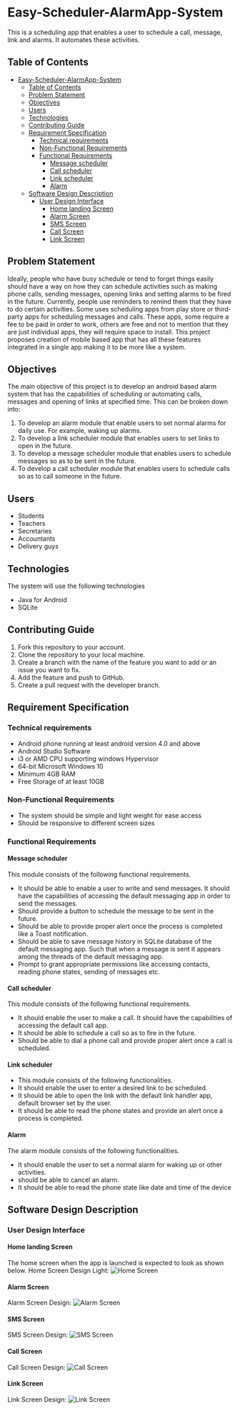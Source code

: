 # Easy-Scheduler-AlarmApp-System

This is a scheduling app that  enables a user to schedule a call, message, link and alarms. It automates these activities.

## Table of Contents

- [Easy-Scheduler-AlarmApp-System](#easy-scheduler-alarmapp-system)
  - [Table of Contents](#table-of-contents)
  - [Problem Statement](#problem-statement)
  - [Objectives](#objectives)
  - [Users](#users)
  - [Technologies](#technologies)
  - [Contributing Guide](#contributing-guide)
  - [Requirement Specification](#requirement-specification)
    - [Technical requirements](#technical-requirements)
    - [Non-Functional Requirements](#non-functional-requirements)
    - [Functional Requirements](#functional-requirements)
      - [Message scheduler](#message-scheduler)
      - [Call scheduler](#call-scheduler)
      - [Link scheduler](#link-scheduler)
      - [Alarm](#alarm)
  - [Software Design Description](#software-design-description)
    - [User Design Interface](#user-design-interface)
      - [Home landing Screen](#home-landing-screen)
      - [Alarm Screen](#alarm-screen)
      - [SMS Screen](#sms-screen)
      - [Call Screen](#call-screen)
      - [Link Screen](#link-screen)

## Problem Statement

Ideally, people who have busy schedule or tend to forget things easily should have a way on how they can schedule activities such as making phone calls, sending messages, opening links and setting alarms to be fired in the future. Currently, people use reminders to remind them that they have to do certain activities. Some uses scheduling apps from play store or third-party apps for scheduling messages and calls. These apps, some require a fee to be paid in order to work, others are free and not to mention that they are just individual apps, they will require space to install. This project proposes creation of mobile based app that has all these features integrated in a single app making it to be more like a system.

## Objectives

The main objective of this project is to develop an android based alarm system that has the capabilities of scheduling or automating calls, messages and opening of links at specified time.
This can be broken down into:

1. To develop an alarm module that enable users to set normal alarms for daily use. For example, waking up alarms.
2. To develop a link scheduler module that enables users to set links to open in the future.
3. To develop a message scheduler module that   enables users to schedule messages so as to be sent in the future.
4. To develop a call scheduler module that enables users to schedule calls so as to call someone in the future.

## Users

- Students
- Teachers
- Secretaries
- Accountants
- Delivery guys

## Technologies

The system will use the following technologies

- Java for Android
- SQLite

## Contributing Guide

1. Fork this repository to your account.
2. Clone the repository to your local machine.
3. Create a branch with the name of the feature you want to add or an issue you want to fix.
4. Add the feature and push to GitHub.
5. Create a pull request with the developer branch.

## Requirement Specification

### Technical requirements

- Android phone running at least android version  4.0 and above
- Android Studio Software
- i3 or AMD CPU supporting windows Hypervisor
- 64-bit Microsoft Windows 10
- Minimum 4GB RAM
- Free Storage of at least 10GB

### Non-Functional Requirements

- The system should be simple and light weight for ease access
- Should be responsive to different screen sizes

### Functional Requirements

#### Message scheduler

This module consists of the following functional requirements.

- It should be able to enable a user to write and send messages. It should have the capabilities of accessing the default messaging app in order to send the messages.
- Should provide a button to schedule the message to be sent in the future.
- Should be able to provide proper alert once the process is completed like a Toast notification.
- Should be able to save message history in SQLite database of the default messaging app. Such that when a message is sent it appears among the threads of the default messaging app.
- Prompt to grant appropriate permissions like accessing contacts, reading phone states, sending of messages etc.

#### Call scheduler

This module consists of the following functional requirements.

- It should enable the user to make a call. It should have the capabilities of accessing the default call app.
- It should be able to schedule a call so as to fire in the future.
- Should be able to dial a phone call and provide proper alert once a call is scheduled.

#### Link scheduler

- This module consists of the following functionalities.
- It should enable the user to enter a desired link to be scheduled.
- It should be able to open the link with the default link handler app, default browser set by the user.
- It should be able to read the phone states and provide an alert once a process is completed.

#### Alarm

The alarm module consists of the following functionalities.

- It should enable the user to set a normal alarm for waking up or other activities.
- should be able to cancel an alarm.
- It should be able to read the phone state like date and time of the device

## Software Design Description

### User Design Interface

#### Home landing Screen

The home screen when the app is launched is expected to look as shown below.
Home Screen Design Light:
![Home Screen](./prototype/Home-screen.png)

#### Alarm Screen

Alarm Screen Design:
![Alarm Screen](./prototype/Alarm-screen.png)

#### SMS Screen

SMS Screen Design:
![SMS Screen](./prototype/SMS-screen.png)

#### Call Screen

Call Screen Design:
![Call Screen](./prototype/Call-screen.png)

#### Link Screen

Link Screen Design:
![Link Screen](./prototype/Link-screen.png)

